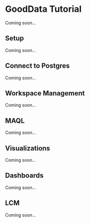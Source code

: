 # GoodData Tutorial
Coming soon...

## Setup
Coming soon...

## Connect to Postgres
Coming soon...

## Workspace Management
Coming soon...

## MAQL
Coming soon...

## Visualizations
Coming soon...

## Dashboards
Coming soon...

## LCM
Coming soon...
